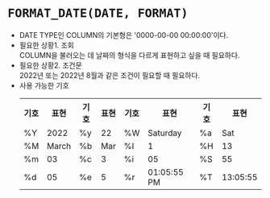 # **`FORMAT_DATE(DATE, FORMAT)`**
* DATE TYPE인 COLUMN의 기본형은 '0000-00-00 00:00:00'이다.
* 필요한 상황1. 조회 <br>
COLUMN을 불러오는 데 날짜의 형식을 다르게 표현하고 싶을 때 필요하다. 
* 필요한 상황2. 조건문 <br>
2022년 또는 2022년 8월과 같은 조건이 필요할 때 필요하다.
* 사용 가능한 기호<br>
    <table>
        <tr> <th>기호</th> <th>표현</th> 
            <th>기호</th> <th>표현</th>
            <th>기호</th> <th>표현</th>
            <th>기호</th> <th>표현</th> </tr>
        <tr> <td>%Y</td> <td>2022</td> 
            <td>%y</td> <td>22</td>
            <td>%W</td> <td>Saturday</td>
            <td>%a</td> <td>Sat</td> </tr>
        <tr> <td>%M</td> <td>March</td> 
            <td>%b</td> <td>Mar</td>
            <td>%I</td> <td>1</td>
            <td>%H</td> <td>13</td> </tr>
        <tr> <td>%m</td> <td>03</td> 
            <td>%c</td> <td>3</td>
            <td>%i</td> <td>05</td>
            <td>%S</td> <td>55</td> </tr>
        <tr> <td>%d</td> <td>05</td> 
            <td>%e</td> <td>5</td>
            <td>%r</td> <td>01:05:55 PM</td>
            <td>%T</td> <td>13:05:55</td> </tr>
    </table>